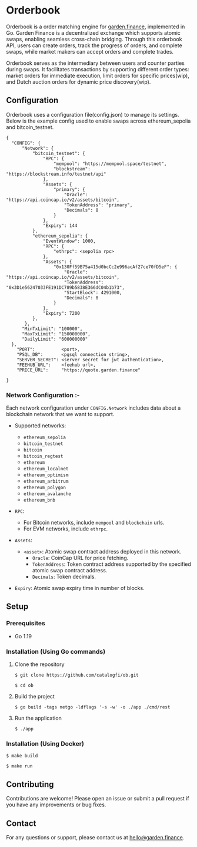# Orderbook

Orderbook is a order matching engine for [garden.finance](https://garden.finance), implemented in Go. Garden Finance is a decentralized exchange which supports atomic swaps, enabling seamless cross-chain bridging. Through this orderbook API, users can create orders, track the progress of orders, and complete swaps, while market makers can accept orders and complete trades.

Orderbook serves as the intermediary between users and counter parties during swaps. It facilitates transactions by supporting different order types: market orders for immediate execution, limit orders for specific prices(wip), and Dutch auction orders for dynamic price discovery(wip).

## Configuration

Orderbook uses a configuration file(config.json) to manage its settings. Below is the example config used to enable swaps across ethereum_sepolia and bitcoin_testnet.

```
{
  "CONFIG": {
      "Network": {
          "bitcoin_testnet": {
              "RPC": {
                  "mempool": "https://mempool.space/testnet",
                  "blockstream": "https://blockstream.info/testnet/api"
              },
              "Assets": {
                  "primary": {
                      "Oracle": "https://api.coincap.io/v2/assets/bitcoin",
                      "TokenAddress": "primary",
                      "Decimals": 8
                  }
              },
              "Expiry": 144
          },
          "ethereum_sepolia": {
              "EventWindow": 1000,
              "RPC": {
                  "ethrpc": <sepolia rpc>
              },
              "Assets": {
                  "0x130Ff59B75a415d0bcCc2e996acAf27ce70fD5eF": {
                      "Oracle": "https://api.coincap.io/v2/assets/bitcoin",
                      "TokenAddress": "0x3D1e56247033FE191DC789b5838E366dC04b1b73",
                      "StartBlock": 4291000,
                      "Decimals": 8
                  }
              },
              "Expiry": 7200
          },
       },
      "MinTxLimit": "100000",
      "MaxTxLimit": "150000000",
      "DailyLimit": "600000000"
  },
	"PORT":          <port>,
	"PSQL_DB":       <pgsql connection string>,
	"SERVER_SECRET": <server secret for jwt authentication>,
	"FEEHUB_URL":    <feehub url>,
	"PRICE_URL":     "https://quote.garden.finance"

}
```

### Network Configuration :-

Each network configuration under `CONFIG.Network` includes data about a blockchain network that we want to support.

- Supported networks:
  - `ethereum_sepolia`
  - `bitcoin_testnet`
  - `bitcoin`
  - `bitcoin_regtest`
  - `ethereum`
  - `ethereum_localnet`
  - `ethereum_optimism`
  - `ethereum_arbitrum`
  - `ethereum_polygon`
  - `ethereum_avalanche`
  - `ethereum_bnb`
- `RPC`:

  - For Bitcoin networks, include `mempool` and `blockchain` urls.
  - For EVM networks, include `ethrpc`.

- `Assets`:
  - `<asset>`: Atomic swap contract address deployed in this network.
    - `Oracle`: CoinCap URL for price fetching.
    - `TokenAddress`: Token contract address supported by the specified atomic swap contract address.
    - `Decimals`: Token decimals.
- `Expiry`: Atomic swap expiry time in number of blocks.

## Setup

### Prerequisites

- Go 1.19

### Installation (Using Go commands)

1. Clone the repository
   ```shell
   $ git clone https://github.com/catalogfi/ob.git
   ```
   ```shell
   $ cd ob
   ```
2. Build the project
   ```shell
   $ go build -tags netgo -ldflags '-s -w' -o ./app ./cmd/rest
   ```
3. Run the application
   ```shell
   $ ./app
   ```

### Installation (Using Docker)

```shell
$ make build
```

```shell
$ make run
```

## Contributing

Contributions are welcome! Please open an issue or submit a pull request if you have any improvements or bug fixes.

## Contact

For any questions or support, please contact us at hello@garden.finance.

